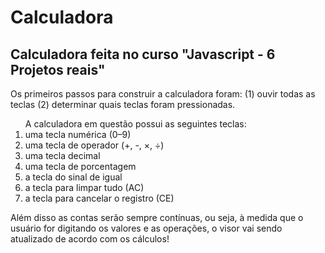 # Calculadora
<h2>Calculadora feita no curso "Javascript - 6 Projetos reais"</h2>
<p>Os primeiros passos para construir a calculadora foram:  (1) ouvir todas as teclas (2) determinar quais teclas foram pressionadas.
<ol>A calculadora em questão possui as seguintes teclas:
<li>uma tecla numérica (0–9)</li>
<li>uma tecla de operador (+, -, ×, ÷)</li>
<li>uma tecla decimal</li>
<li>uma tecla de porcentagem</li>
<li>a tecla do sinal de igual</li>
<li>a tecla para limpar tudo (AC)</li>
<li>a tecla para cancelar o registro (CE)</li>
</ol>
<p>Além disso as contas serão sempre contínuas, ou seja, à medida que o usuário for digitando os valores e as operações, o visor vai sendo atualizado de acordo com os cálculos!
